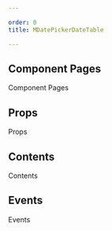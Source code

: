```yaml
---

order: 0
title: MDatePickerDateTable

---
```

 
## Component Pages
 
Component Pages
 
## Props
 
Props
 
## Contents
 
Contents
 
## Events
 
Events
 
